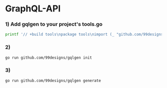 # GraphQL-API

### 1) Add gqlgen to your project's tools.go
```bash
printf '// +build tools\npackage tools\nimport (_ "github.com/99designs/gqlgen"\n _ "github.com/99designs/gqlgen/graphql/introspection")' | gofmt > tools.go

```


### 2)
```bash
go run github.com/99designs/gqlgen init
```

### 3)
```bash
go run github.com/99designs/gqlgen generate
```